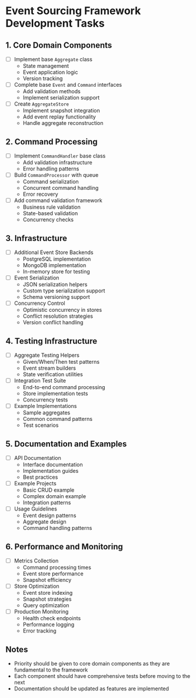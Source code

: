 # Event Sourcing Framework Development Tasks

## 1. Core Domain Components
- [ ] Implement base `Aggregate` class
  - State management
  - Event application logic
  - Version tracking
- [ ] Complete base `Event` and `Command` interfaces
  - Add validation methods
  - Implement serialization support
- [ ] Create `AggregateStore`
  - Implement snapshot integration
  - Add event replay functionality
  - Handle aggregate reconstruction

## 2. Command Processing
- [ ] Implement `CommandHandler` base class
  - Add validation infrastructure
  - Error handling patterns
- [ ] Build `CommandProcessor` with queue
  - Command serialization
  - Concurrent command handling
  - Error recovery
- [ ] Add command validation framework
  - Business rule validation
  - State-based validation
  - Concurrency checks

## 3. Infrastructure
- [ ] Additional Event Store Backends
  - PostgreSQL implementation
  - MongoDB implementation
  - In-memory store for testing
- [ ] Event Serialization
  - JSON serialization helpers
  - Custom type serialization support
  - Schema versioning support
- [ ] Concurrency Control
  - Optimistic concurrency in stores
  - Conflict resolution strategies
  - Version conflict handling

## 4. Testing Infrastructure
- [ ] Aggregate Testing Helpers
  - Given/When/Then test patterns
  - Event stream builders
  - State verification utilities
- [ ] Integration Test Suite
  - End-to-end command processing
  - Store implementation tests
  - Concurrency tests
- [ ] Example Implementations
  - Sample aggregates
  - Common command patterns
  - Test scenarios

## 5. Documentation and Examples
- [ ] API Documentation
  - Interface documentation
  - Implementation guides
  - Best practices
- [ ] Example Projects
  - Basic CRUD example
  - Complex domain example
  - Integration patterns
- [ ] Usage Guidelines
  - Event design patterns
  - Aggregate design
  - Command handling patterns

## 6. Performance and Monitoring
- [ ] Metrics Collection
  - Command processing times
  - Event store performance
  - Snapshot efficiency
- [ ] Store Optimization
  - Event store indexing
  - Snapshot strategies
  - Query optimization
- [ ] Production Monitoring
  - Health check endpoints
  - Performance logging
  - Error tracking

## Notes
- Priority should be given to core domain components as they are fundamental to the framework
- Each component should have comprehensive tests before moving to the next
- Documentation should be updated as features are implemented